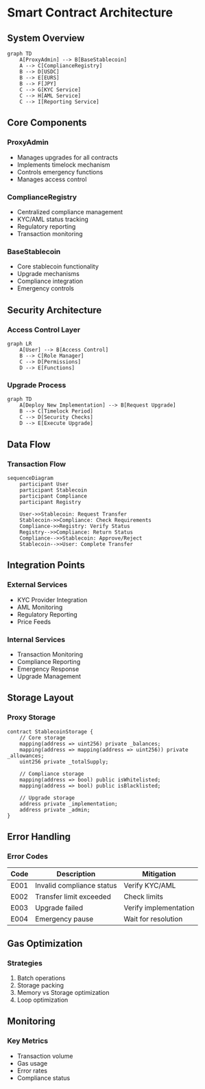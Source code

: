 # Smart Contract Architecture

## System Overview

```mermaid
graph TD
    A[ProxyAdmin] --> B[BaseStablecoin]
    A --> C[ComplianceRegistry]
    B --> D[USDC]
    B --> E[EURS]
    B --> F[JPY]
    C --> G[KYC Service]
    C --> H[AML Service]
    C --> I[Reporting Service]
```

## Core Components

### ProxyAdmin
- Manages upgrades for all contracts
- Implements timelock mechanism
- Controls emergency functions
- Manages access control

### ComplianceRegistry
- Centralized compliance management
- KYC/AML status tracking
- Regulatory reporting
- Transaction monitoring

### BaseStablecoin
- Core stablecoin functionality
- Upgrade mechanisms
- Compliance integration
- Emergency controls

## Security Architecture

### Access Control Layer
```mermaid
graph LR
    A[User] --> B[Access Control]
    B --> C[Role Manager]
    C --> D[Permissions]
    D --> E[Functions]
```

### Upgrade Process
```mermaid
graph TD
    A[Deploy New Implementation] --> B[Request Upgrade]
    B --> C[Timelock Period]
    C --> D[Security Checks]
    D --> E[Execute Upgrade]
```

## Data Flow

### Transaction Flow
```mermaid
sequenceDiagram
    participant User
    participant Stablecoin
    participant Compliance
    participant Registry
    
    User->>Stablecoin: Request Transfer
    Stablecoin->>Compliance: Check Requirements
    Compliance->>Registry: Verify Status
    Registry-->>Compliance: Return Status
    Compliance-->>Stablecoin: Approve/Reject
    Stablecoin-->>User: Complete Transfer
```

## Integration Points

### External Services
- KYC Provider Integration
- AML Monitoring
- Regulatory Reporting
- Price Feeds

### Internal Services
- Transaction Monitoring
- Compliance Reporting
- Emergency Response
- Upgrade Management

## Storage Layout

### Proxy Storage
```solidity
contract StablecoinStorage {
    // Core storage
    mapping(address => uint256) private _balances;
    mapping(address => mapping(address => uint256)) private _allowances;
    uint256 private _totalSupply;
    
    // Compliance storage
    mapping(address => bool) public isWhitelisted;
    mapping(address => bool) public isBlacklisted;
    
    // Upgrade storage
    address private _implementation;
    address private _admin;
}
```

## Error Handling

### Error Codes
| Code | Description | Mitigation |
|------|-------------|------------|
| E001 | Invalid compliance status | Verify KYC/AML |
| E002 | Transfer limit exceeded | Check limits |
| E003 | Upgrade failed | Verify implementation |
| E004 | Emergency pause | Wait for resolution |

## Gas Optimization

### Strategies
1. Batch operations
2. Storage packing
3. Memory vs Storage optimization
4. Loop optimization

## Monitoring

### Key Metrics
- Transaction volume
- Gas usage
- Error rates
- Compliance status 